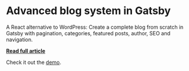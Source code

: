 # Advanced blog system in Gatsby

A React alternative to WordPress: Create a complete blog from scratch in Gatsby with pagination, categories, featured posts, author, SEO and navigation.

**[Read full article](https://medium.com/@danilowoznica/advanced-blog-system-in-gatsby-16e0cd6b85ad)**

Check it out the [demo](https://gatsby-advanced-blog-system.danilowoz.now.sh/).

